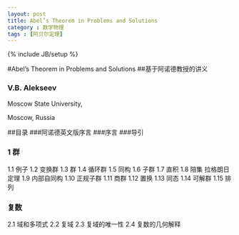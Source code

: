 ```yaml
---
layout: post
title: Abel’s Theorem in Problems and Solutions
category : 数学物理
tags : [阿贝尔定理]
---
```

{% include JB/setup %}

#Abel’s Theorem in Problems and Solutions
##基于阿诺德教授的讲义
### V.B. Alekseev

Moscow State University,

Moscow, Russia

##目录
###阿诺德英文版序言
###序言
###导引
### 1 群
1.1 例子
1.2 变换群
1.3 群
1.4 循环群
1.5 同构
1.6 子群
1.7 直积
1.8 陪集 拉格朗日定理
1.9 内部自同构
1.10 正规子群
1.11 商群
1.12 置换
1.13 同态
1.14 可解群
1.15 排列

### 复数
2.1 域和多项式
2.2 复域
2.3 复域的唯一性
2.4 复数的几何解释 